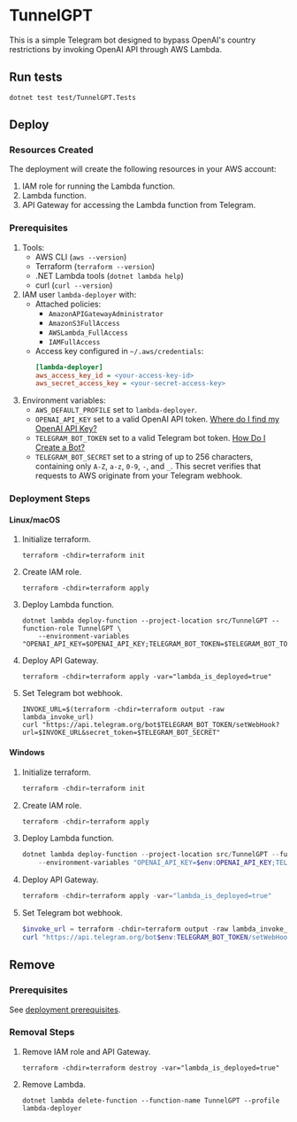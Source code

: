 # TunnelGPT

This is a simple Telegram bot designed to bypass OpenAI's country restrictions by invoking OpenAI API through AWS Lambda.

## Run tests

```shell
dotnet test test/TunnelGPT.Tests
```

## Deploy

### Resources Created

The deployment will create the following resources in your AWS account:

1. IAM role for running the Lambda function.
2. Lambda function.
3. API Gateway for accessing the Lambda function from Telegram.

### Prerequisites

1. Tools:
    - AWS CLI (`aws --version`)
    - Terraform (`terraform --version`)
    - .NET Lambda tools (`dotnet lambda help`)
    - curl (`curl --version`)
2. IAM user `lambda-deployer` with:
    - Attached policies:
        - `AmazonAPIGatewayAdministrator`
        - `AmazonS3FullAccess`
        - `AWSLambda_FullAccess`
        - `IAMFullAccess`
    - Access key configured in `~/.aws/credentials`:
      ```ini
      [lambda-deployer]
      aws_access_key_id = <your-access-key-id>
      aws_secret_access_key = <your-secret-access-key>
      ```
3. Environment variables:
   - `AWS_DEFAULT_PROFILE` set to `lambda-deployer`.
   - `OPENAI_API_KEY` set to a valid OpenAI API token. [Where do I find my OpenAI API Key?](https://help.openai.com/articles/4936850-where-do-i-find-my-openai-api-key)
   - `TELEGRAM_BOT_TOKEN` set to a valid Telegram bot token. [How Do I Create a Bot?](https://core.telegram.org/bots#how-do-i-create-a-bot)
   - `TELEGRAM_BOT_SECRET` set to a string of up to 256 characters, containing only `A-Z`, `a-z`, `0-9`, `-`, and `_`. This secret verifies that requests to AWS originate from your Telegram webhook.  

### Deployment Steps

#### Linux/macOS

1. Initialize terraform.
    ```shell
    terraform -chdir=terraform init
    ```
2. Create IAM role.
    ```shell
    terraform -chdir=terraform apply
    ```
3. Deploy Lambda function.
    ```shell
    dotnet lambda deploy-function --project-location src/TunnelGPT --function-role TunnelGPT \
        --environment-variables "OPENAI_API_KEY=$OPENAI_API_KEY;TELEGRAM_BOT_TOKEN=$TELEGRAM_BOT_TOKEN"
    ```
4. Deploy API Gateway.
    ```shell
    terraform -chdir=terraform apply -var="lambda_is_deployed=true"
    ```
5. Set Telegram bot webhook.
   ```shell
   INVOKE_URL=$(terraform -chdir=terraform output -raw lambda_invoke_url)
   curl "https://api.telegram.org/bot$TELEGRAM_BOT_TOKEN/setWebHook?url=$INVOKE_URL&secret_token=$TELEGRAM_BOT_SECRET"
   ```

#### Windows

1. Initialize terraform.
    ```powershell
    terraform -chdir=terraform init
    ```
2. Create IAM role.
    ```powershell
    terraform -chdir=terraform apply
    ```
3. Deploy Lambda function.
    ```powershell
    dotnet lambda deploy-function --project-location src/TunnelGPT --function-role TunnelGPT `
        --environment-variables "OPENAI_API_KEY=$env:OPENAI_API_KEY;TELEGRAM_BOT_TOKEN=$env:TELEGRAM_BOT_TOKEN"
    ```
4. Deploy API Gateway.
    ```powershell
    terraform -chdir=terraform apply -var="lambda_is_deployed=true"
    ```
5. Set Telegram bot webhook.
   ```powershell
   $invoke_url = terraform -chdir=terraform output -raw lambda_invoke_url
   curl "https://api.telegram.org/bot$env:TELEGRAM_BOT_TOKEN/setWebHook?url=$invoke_url&secret_token=$env:TELEGRAM_BOT_SECRET"
   ```

## Remove

### Prerequisites

See [deployment prerequisites](#prerequisites).

### Removal Steps

1. Remove IAM role and API Gateway.
   ```shell
   terraform -chdir=terraform destroy -var="lambda_is_deployed=true"
   ```
2. Remove Lambda.
   ```shell
   dotnet lambda delete-function --function-name TunnelGPT --profile lambda-deployer
   ```